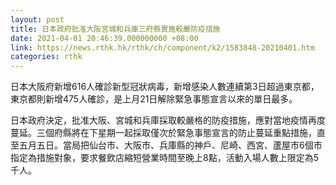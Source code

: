 ```yaml
---
layout: post
title: 日本政府批准大阪宮城和兵庫三府縣實施較嚴防疫措施
date: 2021-04-01 20:46:39.000000000 +08:00
link: https://news.rthk.hk/rthk/ch/component/k2/1583848-20210401.htm
categories: rthk
---
```


日本大阪府新增616人確診新型冠狀病毒，新增感染人數連續第3日超過東京都，東京都則新增475人確診，是上月21日解除緊急事態宣言以來的單日最多。

日本政府決定，批准大阪、宮城和兵庫採取較嚴格的防疫措施，應對當地疫情再度蔓延。三個府縣將在下星期一起採取僅次於緊急事態宣言的防止蔓延重點措施，直至五月五日。當局把仙台市、大阪市、兵庫縣的神戶、尼崎、西宮、蘆屋市6個市指定為措施對象，要求餐飲店縮短營業時間至晚上8點，活動入場人數上限定為5千人。
